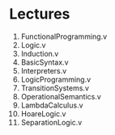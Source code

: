 # Lectures

 1. FunctionalProgramming.v
 2. Logic.v
 3. Induction.v
 4. BasicSyntax.v
 5. Interpreters.v
 6. LogicProgramming.v
 7. TransitionSystems.v
 9. OperationalSemantics.v
10. LambdaCalculus.v
11. HoareLogic.v
12. SeparationLogic.v
